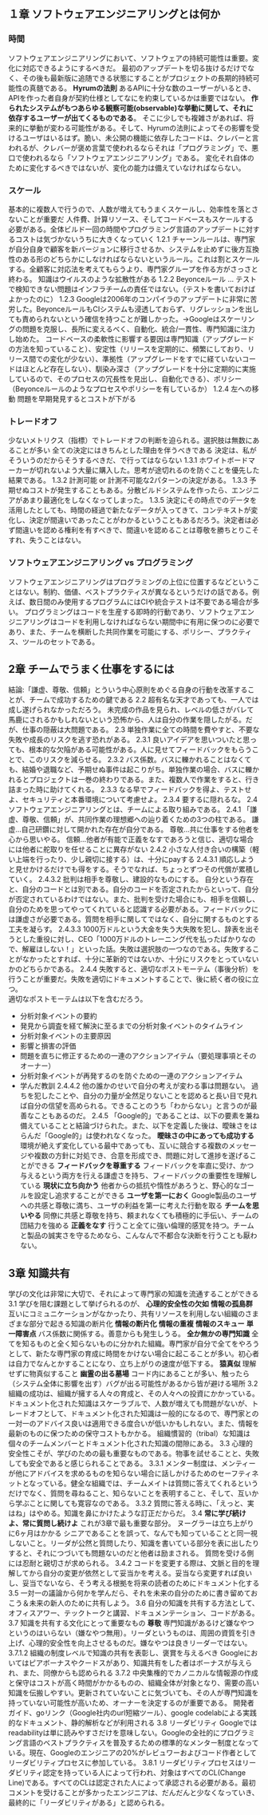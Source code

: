 ## １章 ソフトウェアエンジニアリングとは何か

### 時間
ソフトウェアエンジニアリングにおいて、ソフトウェアの持続可能性は重要。変化に対応できるようにするべきだ。
最初のアップデートを切る抜けるだけでなく、その後も最新版に追随できる状態にすることがプロジェクトの長期的持続可能性の真髄である。
**Hyrumの法則**
あるAPIに十分な数のユーザーがいるとき、APIを作った者自身が契約仕様としてなにを約束しているかは重要ではない。 **作られたシステムがもつあらゆる観察可能(observable)な挙動に関して、それに依存するユーザーが出てくるものである**。
そこに少しでも複雑さがあれば、将来的に挙動が変わる可能性がある。そして、Hyrumの法則によってその影響を受けるユーザはいるはず。脆い、未公開の機能に依存したコードは、クレバーと言われるが、クレバーが褒め言葉で使われるならそれは「プログラミング」で、悪口で使われるなら「ソフトウェアエンジニアリング」である。
変化それ自体のために変化するべきではないが、変化の能力は備えていなければならない。
### スケール
基本的に複数人で行うので、人数が増えてもうまくスケールし、効率性を落とさないことが重要だ
人件費、計算リソース、そしてコードベースもスケールする必要がある。全体ビルド一回の時間やプログラミング言語のアップデートに対するコストは気づかないうちに大きくなっていく
1.2.1
チャーンルールは、専門家が自分自身で顧客を新バージョンに移行させるか、システムを止めずに後方互換性のある形のどちらかにしなければならないというルール。これは割とスケールする。全顧客に対応法を考えてもらうより、専門家グループを作る方がさっさと終わる。
知識はウイルスのような拡散性がある
1.2.2
Beyonceルール ... テストで検知できない問題はインフラチームの責任ではない。（テストを書いておけばよかったのに）
1.2.3
Googleは2006年のコンパイラのアップデートに非常に苦労した。BeyonceルールもCIシステムも浸透しておらず、リグレッションを出しても責められないという確信を持つことが難しかった。->Googleはスケーリングの問題を克服し、長所に変えるべく、自動化、統合/一貫性、専門知識に注力し始めた。
コードベースの柔軟性に影響する要因は専門知識（アップグレードの方法を知っていること）、安定性（リリースを定期的に、頻繁にしており、リリース間での変化が少ない）、準拠性（アップグレードをすでに経ていないコードはほとんど存在しない）、馴染み深さ（アップグレードを十分に定期的に実施しているので、そのプロセスの冗長性を見出し、自動化できる）、ポリシー（Beyonceルールのようなプロセスやポリシーを有しているか）
1.2.4 左への移動
問題を早期発見するとコストが下がる
### トレードオフ
少ないメトリクス（指標）でトレードオフの判断を迫られる。選択肢は無数にあることが多い
全ての決定にはきちんとした理由を伴うべきである
決定は、私がそういうのだからそうするべきだ、で行ってはならない
1.3.1
ホワイトボードマーカーが切れないよう大量に購入した。思考が途切れるのを防ぐことを優先した結果である。
1.3.2
計測可能 or 計測不可能な2パターンの決定がある。
1.3.3
予期せぬコストが発生することもある。分散ビルドシステムを作ったら、エンジニアがあまり最適化をしなくなってしまった。
1.3.5
決定にその時点でのデータを活用したとしても、時間の経過で新たなデータが入ってきて、コンテキストが変化し、決定が間違いであったことがわかるということもあるだろう。決定者は必ず間違いを認める権利を有すべきで、間違いを認めることは尊敬を勝ちとりこそすれ、失うことはない。
### ソフトウェアエンジニアリング vs プログラミング
ソフトウェアエンジニアリングはプログラミングの上位に位置するなどということはない。制約、価値、ベストプラクティスが異なるというだけの話である。例えば、数日間のみ使用するプログラムにはCIや統合テストは不要である場合が多い。
プログラミングはコードを生産する即時的行動であり、ソフトウェアエンジニアリングはコードを利用しなければならない期間中に有用に保つのに必要であり、また、チームを横断した共同作業を可能にする、ポリシー、プラクティス、ツールのセットである。

## 2章 チームでうまく仕事をするには
結論:「謙虚、尊敬、信頼」とういう中心原則をめぐる自身の行動を改革することが、チームで成功するための鍵である
2.2
超有名な天才であっても、一人では成し遂げられなかっただろう。
未完成の作品を見られ、レベルの低さがバレて馬鹿にされるかもしれないという恐怖から、人は自分の作業を隠したがる。だが、仕事の隠蔽は大問題である。
2.3
単独作業に全ての時間を費やすと、不要な失敗や成長のリスクを逃す恐れがある。
2.3.1
良いアイデアを思いついたと思っても、根本的な欠陥がある可能性がある。人に見せてフィードバックをもらうことで、このリスクを減らせる。
2.3.2
バス係数。バスに轢かれることはなくても、結婚や退職など、予期せぬ事件は起こりがち。単独作業の場合、バスに轢かれるとプロジェクトは一巻の終わりである。また、複数人で作業をすると、行き詰まった時に助けてくれる。
2.3.3
なる早でフィードバックを得よ、テストせよ、セキュリティと本番環境について考慮せよ。
2.3.4
要するに隠れるな。
2.4
ソフトウェアエンジニアリングとは、チームによる取り組みである。
2.4.1
「謙虚、尊敬、信頼」が、共同作業の理想郷への辿り着くための3つの柱である。
謙虚...自己研鑽に対して開かれた存在が自分である。
尊敬...共に仕事をする他者を心から思いやる。
信頼...他者が有能で正義をなすであろうと信じ、適切な場合には他者に舵取りを任せることに異存がない
2.4.2
小さな人付き合いの構築（軽い上端を行ったり、少し親切に接する）は、十分にpayする
2.4.3.1
順応しようと見せかけるだけでも得をする。そうでなれば、ちょっとずつその代償が累積していく。
2.4.3.2
批判は相手を尊敬し、建設的なものにする。
自分という存在と、自分のコードとは別である。自分のコードを否定されたからといって、自分が否定されているわけではない。また、批判を受けた場合にも、相手を信頼し、自分のためを思ってやってくれていると認識する必要がある。フィードバックには謙虚さが必要である。質問を相手に関してではなく、自分に関するものとする工夫を凝らす。
2.4.3.3
1000万ドルという大金を失う大失敗を犯し、辞表を出そうとした重役に対し、CEO「1000万ドルのトレーニング代を払ったばかりなので、解雇はしない！」といった話。失敗は選択肢の一つなのである。失敗することがなかったとすれば、十分に革新的ではないか、十分にリスクをとっていないかのどちらかである。
2.4.4
失敗すると、適切なポストモーテム（事後分析）を行うことが重要だ。失敗を適切にドキュメントすることで、後に続く者の役に立つ。  
適切なポストモーテムは以下を含むだろう。
- 分析対象イベントの要約
- 発見から調査を経て解決に至るまでの分析対象イベントのタイムライン
- 分析対象イベントの主要原因
- 影響と損害の評価
- 問題を直ちに修正するための一連のアクションアイテム（要処理事項とそのオーナー）
- 分析対象イベントが再発するのを防ぐための一連のアクションアイテム
- 学んだ教訓
2.4.4.2
他の誰かのせいで自分の考えが変わる事は問題ない。
過ちを犯したことや、自分の力量が全然足りないことを認めると長い目で見れば自分の信望を高められる。できることのうち「わからない」と言うのが最善なこともあるのだ。
2.4.5
「Google的」であることは、以下の要素を兼ね備えていることと結論づけられた。また、以下を定義した後は、曖昧さをはらんだ「Google的」は使われなくなった。
**曖昧さの中にあっても成功する**
環境が絶えず変化している最中であっても、互いに競合する複数のメッセージや複数の方針に対処でき、合意を形成でき、問題に対して進捗を遂げることができる
**フィードバックを尊重する**
フィードバックを率直に受け、かつ与えるという両方を行える謙虚さを持ち、フィードバックの重要性を理解している
**現状に立ち向かう**
他者からの抵抗や惰性があろうと、野心的なゴールを設定し追求することができる
**ユーザを第一におく**
Google製品のユーザへの共感と尊敬に満ち、ユーザの利益を第一に考えた行動を取る
**チームを思いやる**
同僚に共感と尊敬を持ち、頼まれなくても積極的に手伝い、チームの団結力を強める
**正義をなす**
行うこと全てに強い倫理的感覚を持つ。チームと製品の誠実さを守るためなら、こんなんで不都合な決断を行うことも厭わない。
## 3章 知識共有
学びの文化は非常に大切で、それによって専門家の知識を流通することができる
3.1
学びを阻む課題として挙げられるのが、
**心理的安全性の欠如**
**情報の孤島群**
互いにコミュニケーションがなかったり、共有リソースを利用しない組織のさまざまな部分で起きる知識の断片化
**情報の断片化**
**情報の重複**
**情報のスキュー**
**単一障害点**
バス係数に関係する。善意からも発生しうる。
**全か無かの専門知識**
全てを知るものと全く知らないものに分かれた組織。専門家が自分で全てをやろうとして、新たな専門家の育成に時間をかけない場合に起こることが多い。初心者は自力でなんとかすることになり、立ち上がりの速度が低下する。
**猿真似**
理解せずに物真似すること
**幽霊の出る墓場**
コード内にあることが多い、触ったら（システム全体に影響を出す）バグが出る可能性があるから皆が避ける場所
3.2
組織の成功は、組織が擁する人々の育成と、その人々への投資にかかっている。
ドキュメント化された知識はスケーラブルで、人数が増えても問題がないが、トレードオフとして、ドキュメント化された知識は一般的になるので、専門家との一対一のアドバイス良いは適用できる度合いが低いかもしれない。また、情報を最新のものに保つための保守コストもかかる。
組織慣習的（tribal）な知識は個々のチームメンバーとドキュメント化された知識の間隙にある。
3.3
心理的安全性こそが、学びのための最も重要なものである。物事を試せることと、失敗しても安全であると感じられることである。
3.3.1
メンター制度は、メンティーが他にアドバイスを求めるものを知らない場合に話しかけるためのセーフティネットとなっている。健全な組織では、チームメイトは質問に答えてくれるというだけでなく、質問を尋ねること、知らないことを表明すること、そして、互いから学ぶことに関しても寛容なのである。
3.3.2
質問に答える時に、「えっと、実はね」はやめる。知識を鼻にかけたような訂正だからだ。
3.4
**常に学び続けよ、常に質問し続けよ** これが3章で最も重要な部分。
ヌーグラーは立ち上がりに6ヶ月はかかる
シニアであることを誤って、なんでも知っていることと同一視しないこと。リーダが公然と質問したり、知識を書いている部分を表に出したりすると、それにつづいても問題ないのだと他者は励まされる。
質問を受ける側には忍耐と親切さが求められる。
3.4.2
コードを変更する際は、文脈と目的を理解してから自分の変更が依然として妥当かを考える。妥当なら変更すれば良いし、妥当でないなら、そう考える根拠を将来の読者のためにドキュメント化する
3.5
一対一の議論から何かを学んだら、それを未来の自分のために書き留めておこう＆未来の新人のために共有しよう。
3.6
自分の知識を共有する方法として、オフィスアワー、テックトークと講習、ドキュメンテーション、コードがある。
3.7
知識を共有する文化にとって重要なもの
**尊敬**
専門知識があるけど嫌なやつというのはいらない（嫌なやつ無用）。リーダというものは、周囲の資質を引き上げ、心理的安全性を向上させるものだ。嫌なやつは良きリーダーではない。
3.7.1.2
組織の制度レベルで知識の共有を表彰し、褒賞を与えるべき
Googleにおいてはピアボーナスやクードスがあり、知識共有をした者はボーナスが与えられ、また、同僚からも認められる
3.7.2
中央集権的でカノニカルな情報源の作成と保守はコストが高く時間がかかるものの、組織全体が対象となり、需要の高い知識を伝搬しやすい。更新されていないことに気づいても、その人が専門知識を持っていない可能性が高いため、オーナーを決定するのが重要である。
開発者ガイド、goリンク（Google社内のurl短縮ツール）、google codelabによる実践的なドキュメント、静的解析などが利用される
3.8 リーダビリティ
Googleではreadabilityは単に読みやすさだけを意味しない。Googleの全社的にプログラミング言語のベストプラクティスを普及するための標準的なメンター制度となっている。現在、Googleのエンジニアの20%がレビュワーおよびコード作者としてリーダビリティプロセスに参加している。
3.8.1
リーダビリティプロセスはリーダビリティ認定を持っている人によって行われ、対象はすべてのCL(Change Line)である。すべてのCLは認定された人によって承認される必要がある。最初コメントを受けることが多かったエンジニアは、だんだんと少なくなっていき、最終的に「リーダビリティがある」と認められる。